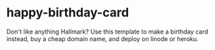 # happy-birthday-card
Don't like anything Hallmark? Use this template to make a birthday card instead, buy a cheap domain name, and deploy on linode or heroku. 
